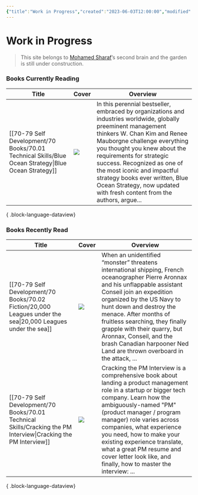 ```yaml
---
{"title":"Work in Progress","created":"2023-06-03T12:00:00","modified":"2023-09-20T20:59:39","dg-publish":true,"dg-home":true,"permalink":"/readme/","tags":["gardenEntry"],"dgPassFrontmatter":true,"updated":"2023-09-20T20:59:39"}
---
```


# Work in Progress


> This site belongs to [Mohamed Sharaf](https://www.linkedin.com/in/mahmad-sharaf/)’s second brain and the garden is still under construction.



### Books Currently Reading


| Title                                                                                                  | Cover                                                                                                           | Overview                                                                                                                                                                                                                                                                                                                                                                                                         |
| ------------------------------------------------------------------------------------------------------ | --------------------------------------------------------------------------------------------------------------- | ---------------------------------------------------------------------------------------------------------------------------------------------------------------------------------------------------------------------------------------------------------------------------------------------------------------------------------------------------------------------------------------------------------------- |
| [[70-79 Self Development/70 Books/70.01 Technical Skills/Blue Ocean Strategy\|Blue Ocean Strategy]] | ![](https://images-na.ssl-images-amazon.com/images/S/compressed.photo.goodreads.com/books/1416445924i/4898.jpg) | In this perennial bestseller, embraced by organizations and industries worldwide, globally preeminent management thinkers W. Chan Kim and Renee Mauborgne challenge everything you thought you knew about the requirements for strategic success. Recognized as one of the most iconic and impactful strategy books ever written, Blue Ocean Strategy, now updated with fresh content from the authors, argue... |

{ .block-language-dataview}


### Books Recently Read

| Title                                                                                                              | Cover                                                                                                            | Overview                                                                                                                                                                                                                                                                                                                                                                                                         |
| ------------------------------------------------------------------------------------------------------------------ | ---------------------------------------------------------------------------------------------------------------- | ---------------------------------------------------------------------------------------------------------------------------------------------------------------------------------------------------------------------------------------------------------------------------------------------------------------------------------------------------------------------------------------------------------------- |
| [[70-79 Self Development/70 Books/70.02 Fiction/20,000 Leagues under the sea\|20,000 Leagues under the sea]]    | ![](https://images-na.ssl-images-amazon.com/images/S/compressed.photo.goodreads.com/books/1494979127i/33507.jpg) | When an unidentified “monster” threatens international shipping, French oceanographer Pierre Aronnax and his unflappable assistant Conseil join an expedition organized by the US Navy to hunt down and destroy the menace. After months of fruitless searching, they finally grapple with their quarry, but Aronnax, Conseil, and the brash Canadian harpooner Ned Land are thrown overboard in the attack, ... |
| [[70-79 Self Development/70 Books/70.01 Technical Skills/Cracking the PM Interview\|Cracking the PM Interview]] | ![](https://m.media-amazon.com/images/I/41QgO7VU5fL._SY445_SX342_.jpg)                                           | Cracking the PM Interview is a comprehensive book about landing a product management role in a startup or bigger tech company. Learn how the ambiguously-named "PM" (product manager / program manager) role varies across companies, what experience you need, how to make your existing experience translate, what a great PM resume and cover letter look like, and finally, how to master the interview: ... |

{ .block-language-dataview}
